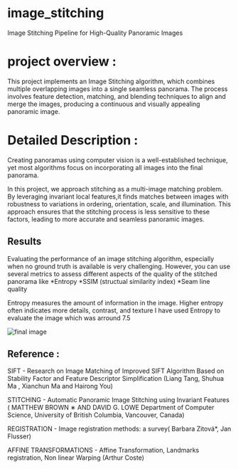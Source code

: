 # image_stitching
Image Stitching Pipeline for High-Quality Panoramic Images


# project overview :
This project implements an Image Stitching algorithm, which combines multiple overlapping images into a single seamless panorama. The process involves feature detection, matching, and blending techniques to align and merge the images, producing a continuous and visually appealing panoramic image.

# Detailed Description :
Creating panoramas using computer vision is a well-established technique, yet most algorithms focus on incorporating all images into the final panorama.

In this project, we approach stitching as a multi-image matching problem. By leveraging invariant local features,it finds matches between images with robustness to variations in ordering, orientation, scale, and illumination. This approach ensures that the stitching process is less sensitive to these factors, leading to more accurate and seamless panoramic images.

## Results
Evaluating the performance of an image stitching algorithm, especially when no ground truth is available is very challenging. However, you can use several metrics to assess different aspects of the quality of the stitched panorama like 
*Entropy 
*SSIM (structual similarity index)
*Seam line quality

Entropy measures the amount of information in the image. Higher entropy often indicates more details, contrast, and texture
I have used Entropy to evaluate the image which was arround 7.5

![final image ](/image_stitching/output.png)

## Reference :
SIFT - Research on Image Matching of Improved SIFT Algorithm
Based on Stability Factor and Feature Descriptor Simplification (Liang Tang, Shuhua Ma , Xianchun Ma
and Hairong You)

STITCHING - Automatic Panoramic Image Stitching using Invariant Features ( MATTHEW BROWN ∗ AND DAVID G. LOWE Department of Computer Science, University of British Columbia, Vancouver, Canada)

REGISTRATION - Image registration methods: a survey( Barbara Zitová*, Jan Flusser)

AFFINE TRANSFORMATIONS - Affine Transformation, Landmarks registration, Non linear Warping
(Arthur Coste)